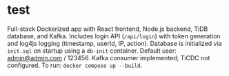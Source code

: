 # test
Full-stack Dockerized app with React frontend, Node.js backend, TiDB database, and Kafka. Includes login API (`/api/login`) with token generation and log4js logging (timestamp, userId, IP, action). Database is initialized via `init.sql` on startup using a `db-init` container. Default user: admin@admin.com / 123456. Kafka consumer implemented; TiCDC not configured. To run: `docker compose up --build`.
